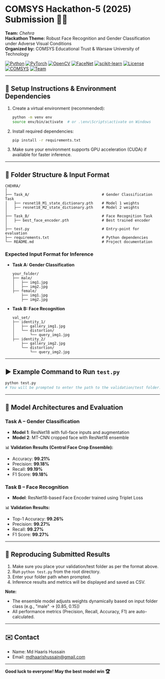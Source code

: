 
# COMSYS Hackathon-5 (2025) Submission 🔬🤖  
**Team:** _Chehra_  
**Hackathon Theme:** Robust Face Recognition and Gender Classification under Adverse Visual Conditions  
**Organized by:** COMSYS Educational Trust & Warsaw University of Technology  

[![Python](https://img.shields.io/badge/Python-3.8+-blue.svg)](https://python.org)
[![PyTorch](https://img.shields.io/badge/PyTorch-1.9+-red.svg)](https://pytorch.org)
[![OpenCV](https://img.shields.io/badge/OpenCV-4.5+-green.svg)](https://opencv.org)
[![FaceNet](https://img.shields.io/badge/FaceNet-PyTorch-lightcoral.svg)](https://github.com/timesler/facenet-pytorch)
[![scikit-learn](https://img.shields.io/badge/scikit--learn-Latest-blue.svg)](https://scikit-learn.org)
[![License](https://img.shields.io/badge/License-Apache%202.0-yellow.svg)](LICENSE)
[![COMSYS](https://img.shields.io/badge/Hackathon-COMSYS%202025-orange.svg)](https://comsysconf.org/2025)
[![Team](https://img.shields.io/badge/Team-Chehra-purple.svg)](https://github.com/yourusername/comsys-hackathon-5)

---

## 🔧 Setup Instructions & Environment Dependencies

1. Create a virtual environment (recommended):
   ```bash
   python -m venv env
   source env/bin/activate  # or .\env\Scripts\activate on Windows
   ```

2. Install required dependencies:
   ```bash
   pip install -r requirements.txt
   ```

3. Make sure your environment supports GPU acceleration (CUDA) if available for faster inference.

---

## 📁 Folder Structure & Input Format

```
CHEHRA/
│
├── Task_A/                                 # Gender Classification Task
│   ├── resnet18_M1_state_dictionary.pth    # Model 1 weights
│   ├── resnet18_M2_state_dictionary.pth    # Model 2 weights
│
├── Task_B/                                 # Face Recognition Task
│   ├── best_face_encoder.pth               # Best trained encoder
│
├── test.py                                 # Entry-point for evaluation
├── requirements.txt                        # Python dependencies
└── README.md                               # Project documentation
```

### Expected Input Format for Inference

- **Task A: Gender Classification**
  ```
  your_folder/
  ├── male/
  │   ├── img1.jpg
  │   ├── img2.jpg
  ├── female/
      ├── img1.jpg
      ├── img2.jpg
  ```

- **Task B: Face Recognition**
  ```
  val_set/
  ├── identity_1/
  │   ├── gallery_img1.jpg
  │   └── distortion/
  │       └── query_img1.jpg
  ├── identity_2/
      ├── gallery_img2.jpg
      └── distortion/
          └── query_img2.jpg
  ```

---

## ▶️ Example Command to Run `test.py`

```bash
python test.py
# You will be prompted to enter the path to the validation/test folder.
```

---

## 🧠 Model Architectures and Evaluation

### Task A – Gender Classification

- **Model 1**: ResNet18 with full-face inputs and augmentation
- **Model 2**: MT-CNN cropped face with ResNet18 ensemble

📊 **Validation Results (Central Face Crop Ensemble):**
- Accuracy: **99.21%**
- Precision: **99.18%**
- Recall: **99.19%**
- F1 Score: **99.18%**

### Task B – Face Recognition

- **Model**: ResNet18-based Face Encoder trained using Triplet Loss

📊 **Validation Results:**
- Top-1 Accuracy: **99.26%**
- Precision: **99.27%**
- Recall: **99.27%**
- F1 Score: **99.27%**

---

## 🔁 Reproducing Submitted Results

1. Make sure you place your validation/test folder as per the format above.
2. Run `python test.py` from the root directory.
3. Enter your folder path when prompted.
4. Inference results and metrics will be displayed and saved as CSV.

**Note:** 
- The ensemble model adjusts weights dynamically based on input folder class (e.g., "male" → [0.85, 0.15])
- All performance metrics (Precision, Recall, Accuracy, F1) are auto-calculated.

---

## ✉️ Contact

- Name: Md Haaris Hussain  
- Email: mdhaarishussain@gmail.com

---

**Good luck to everyone! May the best model win 🏆**
